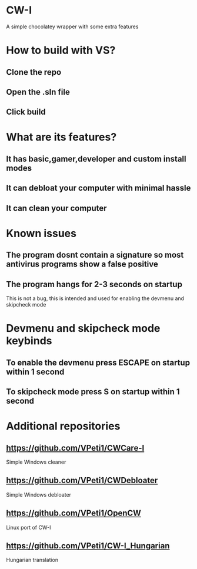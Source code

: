 # CW-I
A simple chocolatey wrapper with some extra features

# How to build with VS?
## Clone the repo
## Open the .sln file 
## Click build 

# What are its features?
## It has basic,gamer,developer and custom install modes
## It can debloat your computer with minimal hassle
## It can clean your computer

# Known issues
## The program dosnt contain a signature so most antivirus programs show a false positive
## The program hangs for 2-3 seconds on startup
This is not a bug, this is intended and used for enabling the devmenu and skipcheck mode

# Devmenu and skipcheck mode keybinds
## To enable the devmenu press ESCAPE on startup within 1 second
## To skipcheck mode press S on startup within 1 second

# Additional repositories
## https://github.com/VPeti1/CWCare-I
Simple Windows cleaner
## https://github.com/VPeti1/CWDebloater
Simple Windows debloater
## https://github.com/VPeti1/OpenCW
Linux port of CW-I
## https://github.com/VPeti1/CW-I_Hungarian
Hungarian translation
